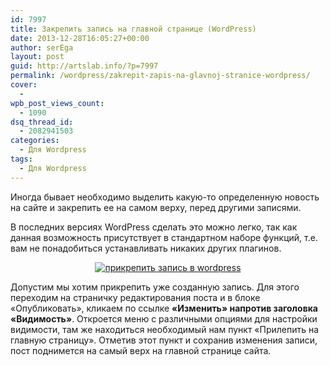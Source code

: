 ```yaml
---
id: 7997
title: Закрепить запись на главной странице (WordPress)
date: 2013-12-28T16:05:27+00:00
author: serEga
layout: post
guid: http://artslab.info/?p=7997
permalink: /wordpress/zakrepit-zapis-na-glavnoj-stranice-wordpress/
cover:
  - 
wpb_post_views_count:
  - 1090
dsq_thread_id:
  - 2082941503
categories:
  - Для Wordpress
tags:
  - Для Wordpress
---
```

Иногда бывает необходимо выделить какую-то определенную новость на сайте и закрепить ее на самом верху, перед другими записями.
  
В последних версиях WordPress сделать это можно легко, так как данная возможность присутствует в стандартном наборе функций, т.е. вам не понадобиться устанавливать никаких других плагинов. 

<center>
  <a href="http://img.artslab.info/zakrepit_post_wordpress.png"><img src="http://img.artslab.info/zakrepit_post_wordpress-235x300.png" alt="прикрепить запись в wordpress" class="size-medium wp-image-7998" srcset="http://img.artslab.info/zakrepit_post_wordpress-235x300.png 235w, http://img.artslab.info/zakrepit_post_wordpress.png 305w" sizes="(max-width: 235px) 100vw, 235px" /></a>
</center>

Допустим мы хотим прикрепить уже созданную запись. Для этого переходим на страничку редактирования поста и в блоке «Опубликовать», кликаем по ссылке **«Изменить» напротив заголовка «Видимость»**. Откроется меню с различными опциями для настройки видимости, там же находиться необходимый нам пункт «Прилепить на главную страницу». Отметив этот пункт и сохранив изменения записи, пост поднимется на самый верх на главной странице сайта.